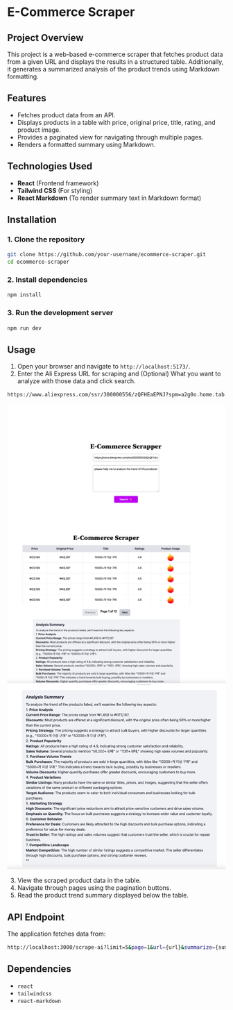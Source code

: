 # E-Commerce Scraper

## Project Overview
This project is a web-based e-commerce scraper that fetches product data from a given URL and displays the results in a structured table. Additionally, it generates a summarized analysis of the product trends using Markdown formatting.

## Features
- Fetches product data from an API.
- Displays products in a table with price, original price, title, rating, and product image.
- Provides a paginated view for navigating through multiple pages.
- Renders a formatted summary using Markdown.

## Technologies Used
- **React** (Frontend framework)
- **Tailwind CSS** (For styling)
- **React Markdown** (To render summary text in Markdown format)

## Installation

### 1. Clone the repository
```bash
git clone https://github.com/your-username/ecommerce-scraper.git
cd ecommerce-scraper
```

### 2. Install dependencies
```bash
npm install
```

### 3. Run the development server
```bash
npm run dev
```

## Usage
1. Open your browser and navigate to `http://localhost:5173/`.
2. Enter the Ali Express URL for scraping  and (Optional) What you want to analyze with those data and click search.
```bash
https://www.aliexpress.com/ssr/300000556/zQFHEaEPNJ?spm=a2g0o.home.tab.2.617770f46Vy8Kn%26disableNav=YES%26pha_manifest=ssr%26_immersiveMode=true%26_gl=1*8hglg*_gcl_au*MTk4NjY2NDUyMC4xNzQwMzg3NDY5*_ga*MTYzOTQ3Nzk4My4xNzQwMzg3NDY5*_ga_VED1YSGNC7*MTc0MDQwMTEwNS4yLjEuMTc0MDQwMTExMS41NC4wLjA.
```
![Example Image](public/images/example-main-page.png)
![Example Image](public/images/example-result-page-1.png)
![Example Image](public/images/example-result-page-2.png)

3. View the scraped product data in the table.
4. Navigate through pages using the pagination buttons.
5. Read the product trend summary displayed below the table.

## API Endpoint
The application fetches data from:
```bash
http://localhost:3000/scrape-ai?limit=5&page=1&url={url}&summarize={summarizeText}
```

## Dependencies
- `react`
- `tailwindcss`
- `react-markdown`
